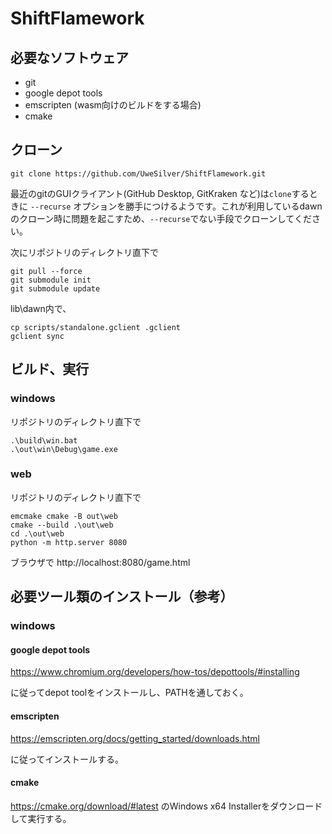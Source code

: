 # ShiftFlamework
## 必要なソフトウェア
- git 
- google depot tools
- emscripten (wasm向けのビルドをする場合)
- cmake
## クローン
```
git clone https://github.com/UweSilver/ShiftFlamework.git
```
最近のgitのGUIクライアント(GitHub Desktop, GitKraken など)は`clone`するときに `--recurse` オプションを勝手につけるようです。これが利用しているdawnのクローン時に問題を起こすため、`--recurse`でない手段でクローンしてください。

次にリポジトリのディレクトリ直下で
```
git pull --force
git submodule init
git submodule update
```
lib\dawn内で、
```
cp scripts/standalone.gclient .gclient
gclient sync
```	

## ビルド、実行
### windows
リポジトリのディレクトリ直下で
```
.\build\win.bat
.\out\win\Debug\game.exe
```
### web
リポジトリのディレクトリ直下で
```
emcmake cmake -B out\web
cmake --build .\out\web
cd .\out\web
python -m http.server 8080
```
ブラウザで http://localhost:8080/game.html 

## 必要ツール類のインストール（参考）
### windows
#### google depot tools

https://www.chromium.org/developers/how-tos/depottools/#installing

に従ってdepot toolをインストールし、PATHを通しておく。

#### emscripten

https://emscripten.org/docs/getting_started/downloads.html

に従ってインストールする。

#### cmake
https://cmake.org/download/#latest のWindows x64 Installerをダウンロードして実行する。